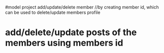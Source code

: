  
#model project add/update/delete member
//by creating member id, which can be used to delete/update members profile 
# add/delete/update posts of the members using members id 

